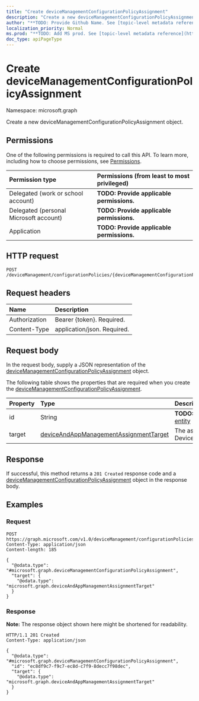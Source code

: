 ```yaml
---
title: "Create deviceManagementConfigurationPolicyAssignment"
description: "Create a new deviceManagementConfigurationPolicyAssignment object."
author: "**TODO: Provide Github Name. See [topic-level metadata reference](https://msgo.azurewebsites.net/add/document/guidelines/metadata.html#topic-level-metadata)**"
localization_priority: Normal
ms.prod: "**TODO: Add MS prod. See [topic-level metadata reference](https://msgo.azurewebsites.net/add/document/guidelines/metadata.html#topic-level-metadata)**"
doc_type: apiPageType
---
```


# Create deviceManagementConfigurationPolicyAssignment
Namespace: microsoft.graph



Create a new deviceManagementConfigurationPolicyAssignment object.

## Permissions
One of the following permissions is required to call this API. To learn more, including how to choose permissions, see [Permissions](/graph/permissions-reference).

|Permission type|Permissions (from least to most privileged)|
|:---|:---|
|Delegated (work or school account)|**TODO: Provide applicable permissions.**|
|Delegated (personal Microsoft account)|**TODO: Provide applicable permissions.**|
|Application|**TODO: Provide applicable permissions.**|

## HTTP request

<!-- {
  "blockType": "ignored"
}
-->
``` http
POST /deviceManagement/configurationPolicies/{deviceManagementConfigurationPolicyId}/assignments
```

## Request headers
|Name|Description|
|:---|:---|
|Authorization|Bearer {token}. Required.|
|Content-Type|application/json. Required.|

## Request body
In the request body, supply a JSON representation of the [deviceManagementConfigurationPolicyAssignment](../resources/devicemanagementconfigurationpolicyassignment.md) object.

The following table shows the properties that are required when you create the [deviceManagementConfigurationPolicyAssignment](../resources/devicemanagementconfigurationpolicyassignment.md).

|Property|Type|Description|
|:---|:---|:---|
|id|String|**TODO: Add Description** Inherited from [entity](../resources/entity.md)|
|target|[deviceAndAppManagementAssignmentTarget](../resources/deviceandappmanagementassignmenttarget.md)|The assignment target for the DeviceManagementConfigurationPolicy.|



## Response

If successful, this method returns a `201 Created` response code and a [deviceManagementConfigurationPolicyAssignment](../resources/devicemanagementconfigurationpolicyassignment.md) object in the response body.

## Examples

### Request
<!-- {
  "blockType": "request",
  "name": "create_devicemanagementconfigurationpolicyassignment_from_"
}
-->
``` http
POST https://graph.microsoft.com/v1.0/deviceManagement/configurationPolicies/{deviceManagementConfigurationPolicyId}/assignments
Content-Type: application/json
Content-length: 185

{
  "@odata.type": "#microsoft.graph.deviceManagementConfigurationPolicyAssignment",
  "target": {
    "@odata.type": "microsoft.graph.deviceAndAppManagementAssignmentTarget"
  }
}
```


### Response
**Note:** The response object shown here might be shortened for readability.
<!-- {
  "blockType": "response",
  "truncated": true,
  "@odata.type": "microsoft.graph.deviceManagementConfigurationPolicyAssignment"
}
-->
``` http
HTTP/1.1 201 Created
Content-Type: application/json

{
  "@odata.type": "#microsoft.graph.deviceManagementConfigurationPolicyAssignment",
  "id": "ec8df9c7-f9c7-ec8d-c7f9-8decc7f98dec",
  "target": {
    "@odata.type": "microsoft.graph.deviceAndAppManagementAssignmentTarget"
  }
}
```

